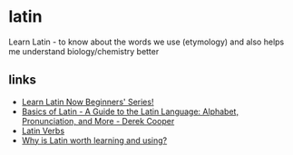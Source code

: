 # latin

Learn Latin - to know about the words we use (etymology)
and also helps me understand biology/chemistry better

## links

- [Learn Latin Now Beginners' Series!](https://piped.kavin.rocks/playlist?list=PLxnvkJBMJztP1jmVZp4DX8ZtiNghXUYWw)
- [Basics of Latin - A Guide to the Latin Language: Alphabet, Pronunciation, and More - Derek Cooper](https://piped.kavin.rocks/watch?v=7ZpDIh7bSOg)
- [Latin Verbs](https://piped.kavin.rocks/playlist?list=PLxnvkJBMJztN42iuSPaJp1ANkT0YvSnZq)
- [Why is Latin worth learning and using?](https://odysee.com/@Luke:7/why-is-latin-worth-learning-and-using:1)
